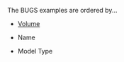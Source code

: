 The BUGS examples are ordered by...

* [Volume](https://github.com/stan-dev/stan/wiki/BUGS-Examples#Volume)

* Name

* Model Type